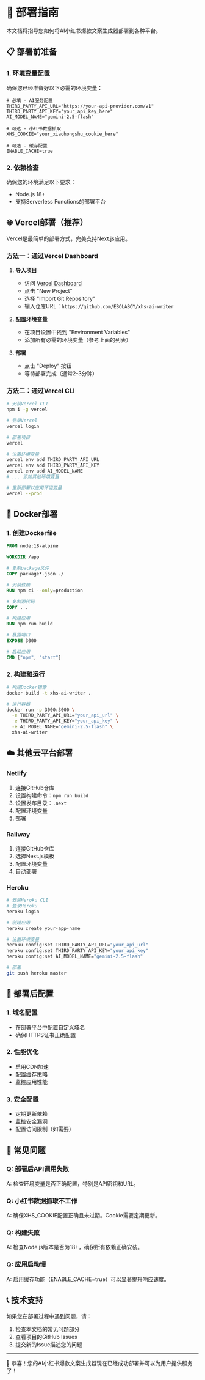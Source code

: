 # 🚀 部署指南

本文档将指导您如何将AI小红书爆款文案生成器部署到各种平台。

## 📋 部署前准备

### 1. 环境变量配置
确保您已经准备好以下必需的环境变量：

```env
# 必填 - AI服务配置
THIRD_PARTY_API_URL="https://your-api-provider.com/v1"
THIRD_PARTY_API_KEY="your_api_key_here"
AI_MODEL_NAME="gemini-2.5-flash"

# 可选 - 小红书数据抓取
XHS_COOKIE="your_xiaohongshu_cookie_here"

# 可选 - 缓存配置
ENABLE_CACHE=true
```

### 2. 依赖检查
确保您的环境满足以下要求：
- Node.js 18+
- 支持Serverless Functions的部署平台

## 🌐 Vercel部署（推荐）

Vercel是最简单的部署方式，完美支持Next.js应用。

### 方法一：通过Vercel Dashboard

1. **导入项目**
   - 访问 [Vercel Dashboard](https://vercel.com/dashboard)
   - 点击 "New Project"
   - 选择 "Import Git Repository"
   - 输入仓库URL：`https://github.com/EBOLABOY/xhs-ai-writer`

2. **配置环境变量**
   - 在项目设置中找到 "Environment Variables"
   - 添加所有必需的环境变量（参考上面的列表）

3. **部署**
   - 点击 "Deploy" 按钮
   - 等待部署完成（通常2-3分钟）

### 方法二：通过Vercel CLI

```bash
# 安装Vercel CLI
npm i -g vercel

# 登录Vercel
vercel login

# 部署项目
vercel

# 设置环境变量
vercel env add THIRD_PARTY_API_URL
vercel env add THIRD_PARTY_API_KEY
vercel env add AI_MODEL_NAME
# ... 添加其他环境变量

# 重新部署以应用环境变量
vercel --prod
```

## 🐳 Docker部署

### 1. 创建Dockerfile

```dockerfile
FROM node:18-alpine

WORKDIR /app

# 复制package文件
COPY package*.json ./

# 安装依赖
RUN npm ci --only=production

# 复制源代码
COPY . .

# 构建应用
RUN npm run build

# 暴露端口
EXPOSE 3000

# 启动应用
CMD ["npm", "start"]
```

### 2. 构建和运行

```bash
# 构建Docker镜像
docker build -t xhs-ai-writer .

# 运行容器
docker run -p 3000:3000 \
  -e THIRD_PARTY_API_URL="your_api_url" \
  -e THIRD_PARTY_API_KEY="your_api_key" \
  -e AI_MODEL_NAME="gemini-2.5-flash" \
  xhs-ai-writer
```

## ☁️ 其他云平台部署

### Netlify

1. 连接GitHub仓库
2. 设置构建命令：`npm run build`
3. 设置发布目录：`.next`
4. 配置环境变量
5. 部署

### Railway

1. 连接GitHub仓库
2. 选择Next.js模板
3. 配置环境变量
4. 自动部署

### Heroku

```bash
# 安装Heroku CLI
# 登录Heroku
heroku login

# 创建应用
heroku create your-app-name

# 设置环境变量
heroku config:set THIRD_PARTY_API_URL="your_api_url"
heroku config:set THIRD_PARTY_API_KEY="your_api_key"
heroku config:set AI_MODEL_NAME="gemini-2.5-flash"

# 部署
git push heroku master
```

## 🔧 部署后配置

### 1. 域名配置
- 在部署平台中配置自定义域名
- 确保HTTPS证书正确配置

### 2. 性能优化
- 启用CDN加速
- 配置缓存策略
- 监控应用性能

### 3. 安全配置
- 定期更新依赖
- 监控安全漏洞
- 配置访问限制（如需要）

## 🐛 常见问题

### Q: 部署后API调用失败
A: 检查环境变量是否正确配置，特别是API密钥和URL。

### Q: 小红书数据抓取不工作
A: 确保XHS_COOKIE配置正确且未过期。Cookie需要定期更新。

### Q: 构建失败
A: 检查Node.js版本是否为18+，确保所有依赖正确安装。

### Q: 应用启动慢
A: 启用缓存功能（ENABLE_CACHE=true）可以显著提升响应速度。

## 📞 技术支持

如果您在部署过程中遇到问题，请：

1. 检查本文档的常见问题部分
2. 查看项目的GitHub Issues
3. 提交新的Issue描述您的问题

---

🎉 恭喜！您的AI小红书爆款文案生成器现在已经成功部署并可以为用户提供服务了！
